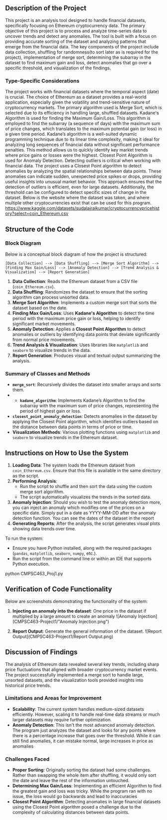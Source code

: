 ## Description of the Project

This project is an analysis tool designed to handle financial datasets, specifically focusing on Ethereum cryptocurrency data. The primary objective of this project is to process and analyze time-series data to uncover trends and detect any anomalies. The tool is built with a focus on providing accurate sorting of the dataset and analyzing patterns that emerge from the financial data. The key components of the project include data collection, shuffling for randomness(to sort later as is required for the project), implementation of merge sort, determining the subarray in the dataset to find maximum gain and loss, detect anomalies that go over a specific threshold, and visualization of the findings.

### Type-Specific Considerations

The project works with financial datasets where the temporal aspect (date) is crucial. The choice of Ethereum as a dataset provides a real-world application, especially given the volatility and trend-sensitive nature of cryptocurrency markets. The primary algorithm used is Merge Sort, which is selected due to its efficiency in handling large, shuffled datasets. Kadane's Algorithm is used for finding the Maximum Gain/Loss. This algorithm is employed to find the subarray (a sequence of days) with the maximum sum of price changes, which translates to the maximum potential gain (or loss) in a given time period. Kadane’s algorithm is a well-suited dynamic programming technique due to its linear time complexity, making it ideal for analyzing long sequences of financial data without significant performance penalties. This method allows us to quickly identify key market trends where price gains or losses were the highest. Closest Point Algorithm is used for Anomaly Detection. Detecting outliers is critical when working with financial data. The project uses a Closest Point algorithm to detect anomalies by analyzing the spatial relationships between data points. These anomalies can indicate sudden, unexpected price spikes or drops, providing useful insights into unusual market behavior. This approach ensures that the detection of outliers is efficient, even for large datasets. Additionally, the threshold can be configured to detect specific sizes of change in the dataset. Below is the website where the dataset was taken, and where multiple other cryptocurrencies exist that can be used for this program.
https://www.kaggle.com/datasets/sudalairajkumar/cryptocurrencypricehistory?select=coin_Ethereum.csv

## Structure of the Code

### Block Diagram

Below is a conceptual block diagram of how the project is structured:

```
[Data Collection] --> [Data Shuffling] --> [Merge Sort Algorithm] --> [Finding Max Gain/Loss] --> [Anomaly Detection] --> [Trend Analysis & Visualization] --> [Report Generation]
```

1. **Data Collection**: Reads the Ethereum dataset from a CSV file (`coin_Ethereum.csv`).
2. **Data Shuffling**: Randomizes the dataset to ensure that the sorting algorithm can process unsorted data.
3. **Merge Sort Algorithm**: Implements a custom merge sort that sorts the dataset based on the date.
4. **Finding Max Gain/Loss**: Uses **Kadane's Algorithm** to detect the time period with the maximum price gain or loss, helping to identify significant market movements.
5. **Anomaly Detection**: Applies a **Closest Point Algorithm** to detect anomalies or outliers by identifying data points that deviate significantly from normal price movements.
6. **Trend Analysis & Visualization**: Uses libraries like `matplotlib` and `seaborn` to visualize trends in the data.
7. **Report Generation**: Produces visual and textual output summarizing the analysis.

### Summary of Classes and Methods

- **`merge_sort`**: Recursively divides the dataset into smaller arrays and sorts them.
- - **`kadane_algorithm`**: Implements Kadane’s Algorithm to find the subarray with the maximum sum of price changes, representing the period of highest gain or loss.
- **`closest_point_anomaly_detection`**: Detects anomalies in the dataset by applying the Closest Point algorithm, which identifies outliers based on the distance between data points in terms of price or time.
- **Visualization Methods**: Various plotting functions using `matplotlib` and `seaborn` to visualize trends in the Ethereum dataset.

## Instructions on How to Use the System

1. **Loading Data**: The system loads the Ethereum dataset from `coin_Ethereum.csv`. Ensure that this file is available in the same directory as the script.
2. **Performing Analysis**:
   - Run the script to shuffle and then sort the data using the custom merge sort algorithm.
   - The script automatically visualizes the trends in the sorted data.
3. **Anomaly Injection**: Should you wish to test the anomaly detection more, you can inject an anomaly which modifies one of the prices on a specific date. Simply put in a date as YYYY-MM-DD after the anomaly detection function. You can see the dates of the dataset in the report
4. **Generating Reports**: After the analysis, the script generates visual plots showing data trends over time.

To run the system:
- Ensure you have Python installed, along with the required packages (`pandas`, `matplotlib`, `seaborn`, `numpy`, etc.).
- Run the script from the command line or within an IDE that supports Python execution.

python CMPSC463_Proj1.py


## Verification of Code Functionality

Below are screenshots demonstrating the functionality of the system:

1. **Injecting an anomaly into the dataset**: One price in the dataset if multiplied by a large amount to create an anomaly
   ![Anomaly Injection](CMPSC463-Project1/"Anomaly Injection.png")

2. **Report Output**: Generate the general information of the dataset.
   ![Report Output](CMPSC463-Project1/Report Output.png)

## Discussion of Findings

The analysis of Ethereum data revealed several key trends, including sharp price fluctuations that aligned with broader cryptocurrency market events. The project successfully implemented a merge sort to handle large, unsorted datasets, and the visualization tools provided insights into historical price trends.

### Limitations and Areas for Improvement

- **Scalability**: The current system handles medium-sized datasets efficiently. However, scaling it to handle real-time data streams or much larger datasets may require further optimization.
- **Anomaly Detection**: This isn't the most advanced anomaly detection. The program just analyzes the dataset and looks for any points where there is a percentage increase that goes over the threshold. While it can still find anomalies, it can mistake normal, large increases in price as anomalies

### Challenges Faced

- **Proper Sorting**: Originally sorting the dataset had some challenges. Rather than swapping the whole item after shuffling, it would only sort the date and leave the rest of the information untouched.
- **Determining Max Gain/Loss**: Implementing an efficient Algorithm to find the greatest gain and loss was tricky. While the program ran with no issue, the loss would go backwards and lead to inaccuracies
- **Closest Point Algorithm**: Detecting anomalies in large financial datasets using the Closest Point algorithm posed a challenge due to the complexity of calculating distances between data points.
